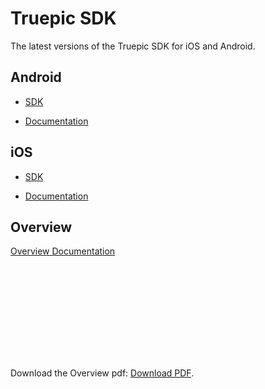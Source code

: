 Truepic SDK
=
The latest versions of the Truepic SDK for iOS and Android. 

## Android

* [SDK](/Android/)

*  [Documentation](/iOS/Truepic_Android_SDK.pdf)

## iOS

* [SDK](/iOS/)

* [Documentation](/iOS/Truepic_iOS_SDK.pdf)

## Overview

[Overview Documentation](TruepicSDK_Overview.pdf)

<object data="TruepicSDK_Overview.pdf" type="application/pdf" width="600px" height="600px">
<embed src="TruepicSDK_Overview.pdf">
<p>Download the Overview pdf: <a href="TruepicSDK_Overview.pdf">Download PDF</a>.</p>
</embed>
</object>



